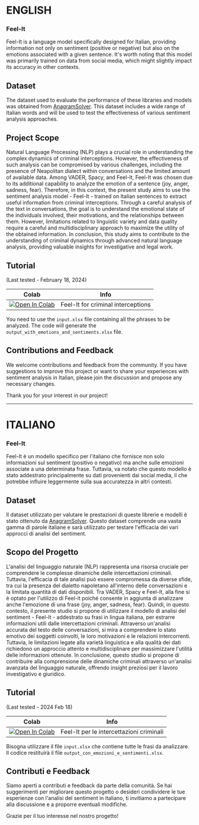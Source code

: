 # ENGLISH

### Feel-It

Feel-It is a language model specifically designed for Italian, providing information not only on sentiment (positive or negative) but also on the emotions associated with a given sentence. It's worth noting that this model was primarily trained on data from social media, which might slightly impact its accuracy in other contexts.

## Dataset

The dataset used to evaluate the performance of these libraries and models was obtained from [AnagramSolver](https://github.com/sigmasaur/AnagramSolver). This dataset includes a wide range of Italian words and will be used to test the effectiveness of various sentiment analysis approaches.

## Project Scope

Natural Language Processing (NLP) plays a crucial role in understanding the complex dynamics of criminal interceptions. However, the effectiveness of such analysis can be compromised by various challenges, including the presence of Neapolitan dialect within conversations and the limited amount of available data. Among VADER, Spacy, and Feel-It, Feel-It was chosen due to its additional capability to analyze the emotion of a sentence (joy, anger, sadness, fear). Therefore, in this context, the present study aims to use the sentiment analysis model - Feel-It - trained on Italian sentences to extract useful information from criminal interceptions. Through a careful analysis of the text in conversations, the goal is to understand the emotional state of the individuals involved, their motivations, and the relationships between them. However, limitations related to linguistic variety and data quality require a careful and multidisciplinary approach to maximize the utility of the obtained information. In conclusion, this study aims to contribute to the understanding of criminal dynamics through advanced natural language analysis, providing valuable insights for investigative and legal work.

## Tutorial

(Last tested - February 18, 2024)

| Colab | Info |
| --- | --- |
[![Open In Colab](https://colab.research.google.com/assets/colab-badge.svg)](https://colab.research.google.com/github/GiovanniBorrelli/RetiGeografiche/blob/main/2%29%20Model%20(Feel-It)%20Training/UseFeel-It.ipynb) | Feel-It for criminal interceptions

You need to use the `input.xlsx` file containing all the phrases to be analyzed. The code will generate the `output_with_emotions_and_sentiments.xlsx` file.

## Contributions and Feedback

We welcome contributions and feedback from the community. If you have suggestions to improve this project or want to share your experiences with sentiment analysis in Italian, please join the discussion and propose any necessary changes.

Thank you for your interest in our project!

----------------------
# ITALIANO
### Feel-It

Feel-It è un modello specifico per l'italiano che fornisce non solo informazioni sul sentiment (positivo o negativo) ma anche sulle emozioni associate a una determinata frase. Tuttavia, va notato che questo modello è stato addestrato principalmente su dati provenienti dai social media, il che potrebbe influire leggermente sulla sua accuratezza in altri contesti.

## Dataset

Il dataset utilizzato per valutare le prestazioni di queste librerie e modelli è stato ottenuto da [AnagramSolver](https://github.com/sigmasaur/AnagramSolver). Questo dataset comprende una vasta gamma di parole italiane e sarà utilizzato per testare l'efficacia dei vari approcci di analisi del sentiment.

## Scopo del Progetto

L'analisi del linguaggio naturale (NLP) rappresenta una risorsa cruciale per comprendere le complesse dinamiche delle intercettazioni criminali. Tuttavia, l'efficacia di tale analisi può essere compromessa da diverse sfide, tra cui la presenza del dialetto napoletano all'interno delle conversazioni e la limitata quantità di dati disponibili. Tra VADER, Spacy e Feel-It, alla fine si è optato per l'utilizzo di Feel-it poiché consente in aggiunta di analizzare anche l'emozione di una frase (joy, anger, sadness, fear). Quindi, in questo contesto, il presente studio si propone di utilizzare il modello di analisi del sentiment - Feel-It - addestrato su frasi in lingua italiana, per estrarre informazioni utili dalle intercettazioni criminali. Attraverso un'analisi accurata del testo delle conversazioni, si mira a comprendere lo stato emotivo dei soggetti coinvolti, le loro motivazioni e le relazioni intercorrenti. Tuttavia, le limitazioni legate alla varietà linguistica e alla qualità dei dati richiedono un approccio attento e multidisciplinare per massimizzare l'utilità delle informazioni ottenute. In conclusione, questo studio si propone di contribuire alla comprensione delle dinamiche criminali attraverso un'analisi avanzata del linguaggio naturale, offrendo insight preziosi per il lavoro investigativo e giuridico. 

## Tutorial

(Last tested - 2024 Feb 18)

| Colab | Info
| --- | --- |
[![Open In Colab](https://colab.research.google.com/assets/colab-badge.svg)](https://colab.research.google.com/github/GiovanniBorrelli/RetiGeografiche/blob/main/2%29%20Model%20(Feel-It)%20Training/UseFeel-It.ipynb) | Feel-It per le intercettazioni criminali

Bisogna utilizzare il file `input.xlsx` che contiene tutte le frasi da analizzare. Il codice restituirà il file `output_con_emozioni_e_sentimenti.xlsx`.

## Contributi e Feedback

Siamo aperti a contributi e feedback da parte della comunità. Se hai suggerimenti per migliorare questo progetto o desideri condividere le tue esperienze con l'analisi del sentiment in italiano, ti invitiamo a partecipare alla discussione e a proporre eventuali modifiche.

Grazie per il tuo interesse nel nostro progetto!
